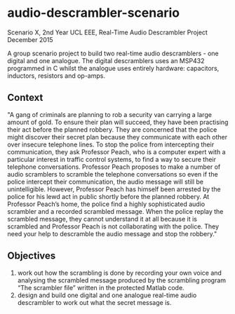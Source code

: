 # audio-descrambler-scenario
Scenario X, 2nd Year UCL EEE, Real-Time Audio Descrambler Project
December 2015

A group scenario project to build two real-time audio descramblers - one digital and one analogue. The digital descramblers uses an MSP432 programmed in C whilst the analogue uses entirely hardware: capacitors, inductors, resistors and op-amps.

## Context
"A gang of criminals are planning to rob a security van carrying a large amount of gold.  To ensure their plan will succeed, they have been practising their act before the planned robbery.  They are concerned that the police might discover their secret plan because they communicate with each other over insecure telephone lines. 
To stop the police from intercepting their communication, they ask Professor Peach, who is a computer expert with a particular interest in traffic control systems, to find a way to secure their telephone conversations.  Professor Peach proposes to make a number of audio scramblers to scramble the telephone conversations so even if the police intercept their communication, the audio message will still be unintelligible.
However, Professor Peach has himself been arrested by the police for his lewd act in public shortly before the planned robbery.  At Professor Peach’s home, the police find a highly sophisticated audio scrambler and a recorded scrambled message.  When the police replay the scrambled message, they cannot understand it at all because it is scrambled and Professor Peach is not collaborating with the police. They need your help to descramble the audio message and stop the robbery."

## Objectives
1) work out how the scrambling is done by recording your own voice and analysing the scrambled message produced by the scrambling program “The scrambler file” written in the protected Matlab code.
2) design and build one digital and one analogue real-time audio descrambler to work out what the secret message is.

